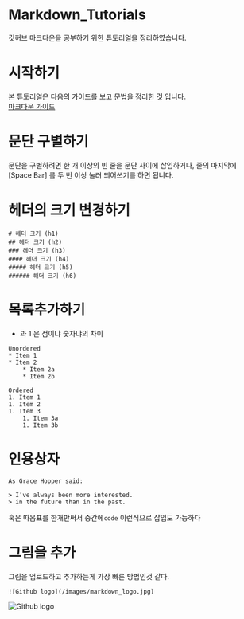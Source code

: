 # Markdown_Tutorials
깃허브 마크다운을 공부하기 위한 튜토리얼을 정리하였습니다.

# 시작하기
본 튜토리얼은 다음의 가이드를 보고 문법을 정리한 것 입니다.  
[마크다운 가이드](https://post.naver.com/viewer/postView.nhn?volumeNo=24627214)  

# 문단 구별하기

문단을 구별하려면 한 개 이상의 빈 줄을 문단 사이에 삽입하거나, 줄의 마지막에 [Space Bar] 를 두 번 이상 눌러 띄어쓰기를 하면 됩니다. 

# 헤더의 크기 변경하기
```
# 헤더 크기 (h1) 
## 헤더 크기 (h2) 
### 헤더 크기 (h3) 
#### 헤더 크기 (h4) 
##### 헤더 크기 (h5) 
###### 해더 크기 (h6)
```

# 목록추가하기
* 과 1 은 점이냐 숫자냐의 차이
```
Unordered 
* Item 1 
* Item 2 
    * Item 2a 
    * Item 2b 

Ordered 
1. Item 1 
1. Item 2 
1. Item 3 
    1. Item 3a 
    1. Item 3b
```

# 인용상자
```
As Grace Hopper said: 

> I’ve always been more interested. 
> in the future than in the past.
```
혹은 따옴표를 한개만써서 중간에`code` 이런식으로 삽입도 가능하다

# 그림을 추가
그림을 업로드하고 추가하는게 가장 빠른 방법인것 같다.  

`![Github logo](/images/markdown_logo.jpg)`

![Github logo](/images/markdown_logo.jpg)
